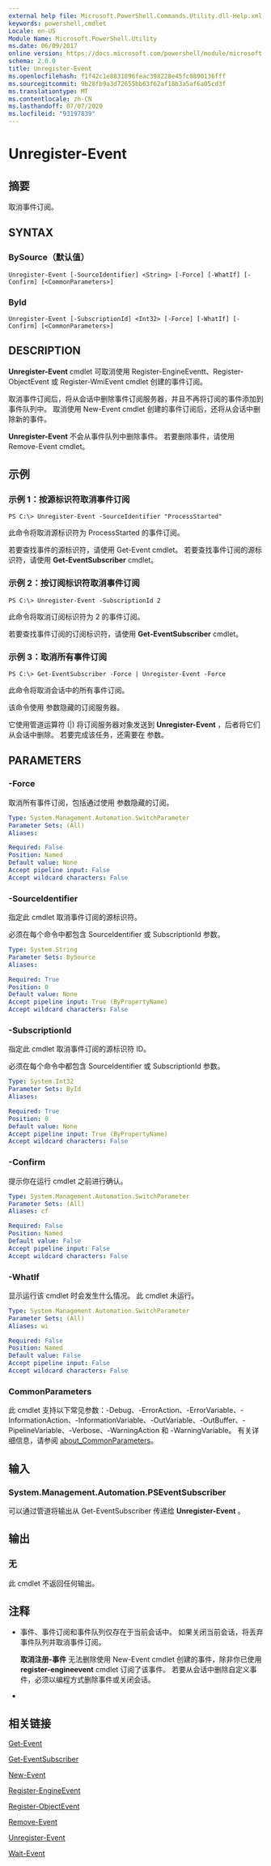 ```yaml
---
external help file: Microsoft.PowerShell.Commands.Utility.dll-Help.xml
keywords: powershell,cmdlet
Locale: en-US
Module Name: Microsoft.PowerShell.Utility
ms.date: 06/09/2017
online version: https://docs.microsoft.com/powershell/module/microsoft.powershell.utility/unregister-event?view=powershell-5.1&WT.mc_id=ps-gethelp
schema: 2.0.0
title: Unregister-Event
ms.openlocfilehash: f1f42c1e8831896feac398228e45fc0890136fff
ms.sourcegitcommit: 9b28fb9a3d72655bb63f62af18b3a5af6a05cd3f
ms.translationtype: MT
ms.contentlocale: zh-CN
ms.lasthandoff: 07/07/2020
ms.locfileid: "93197839"
---
```

# Unregister-Event

## 摘要
取消事件订阅。

## SYNTAX

### BySource（默认值）

```
Unregister-Event [-SourceIdentifier] <String> [-Force] [-WhatIf] [-Confirm] [<CommonParameters>]
```

### ById

```
Unregister-Event [-SubscriptionId] <Int32> [-Force] [-WhatIf] [-Confirm] [<CommonParameters>]
```

## DESCRIPTION
**Unregister-Event** cmdlet 可取消使用 Register-EngineEventt、Register-ObjectEvent 或 Register-WmiEvent cmdlet 创建的事件订阅。

取消事件订阅后，将从会话中删除事件订阅服务器，并且不再将订阅的事件添加到事件队列中。
取消使用 New-Event cmdlet 创建的事件订阅后，还将从会话中删除新的事件。

**Unregister-Event** 不会从事件队列中删除事件。
若要删除事件，请使用 Remove-Event cmdlet。

## 示例

### 示例 1：按源标识符取消事件订阅

```
PS C:\> Unregister-Event -SourceIdentifier "ProcessStarted"
```

此命令将取消源标识符为 ProcessStarted 的事件订阅。

若要查找事件的源标识符，请使用 Get-Event cmdlet。
若要查找事件订阅的源标识符，请使用 **Get-EventSubscriber** cmdlet。

### 示例 2：按订阅标识符取消事件订阅

```
PS C:\> Unregister-Event -SubscriptionId 2
```

此命令将取消订阅标识符为 2 的事件订阅。

若要查找事件订阅的订阅标识符，请使用 **Get-EventSubscriber** cmdlet。

### 示例 3：取消所有事件订阅

```
PS C:\> Get-EventSubscriber -Force | Unregister-Event -Force
```

此命令将取消会话中的所有事件订阅。

该命令使用  参数隐藏的订阅服务器。

它使用管道运算符 (|) 将订阅服务器对象发送到 **Unregister-Event** ，后者将它们从会话中删除。
若要完成该任务，还需要在  参数。

## PARAMETERS

### -Force
取消所有事件订阅，包括通过使用  参数隐藏的订阅。

```yaml
Type: System.Management.Automation.SwitchParameter
Parameter Sets: (All)
Aliases:

Required: False
Position: Named
Default value: None
Accept pipeline input: False
Accept wildcard characters: False
```

### -SourceIdentifier
指定此 cmdlet 取消事件订阅的源标识符。

必须在每个命令中都包含 SourceIdentifier  或 SubscriptionId  参数。

```yaml
Type: System.String
Parameter Sets: BySource
Aliases:

Required: True
Position: 0
Default value: None
Accept pipeline input: True (ByPropertyName)
Accept wildcard characters: False
```

### -SubscriptionId
指定此 cmdlet 取消事件订阅的源标识符 ID。

必须在每个命令中都包含 SourceIdentifier  或 SubscriptionId  参数。

```yaml
Type: System.Int32
Parameter Sets: ById
Aliases:

Required: True
Position: 0
Default value: None
Accept pipeline input: True (ByPropertyName)
Accept wildcard characters: False
```

### -Confirm
提示你在运行 cmdlet 之前进行确认。

```yaml
Type: System.Management.Automation.SwitchParameter
Parameter Sets: (All)
Aliases: cf

Required: False
Position: Named
Default value: False
Accept pipeline input: False
Accept wildcard characters: False
```

### -WhatIf
显示运行该 cmdlet 时会发生什么情况。
此 cmdlet 未运行。

```yaml
Type: System.Management.Automation.SwitchParameter
Parameter Sets: (All)
Aliases: wi

Required: False
Position: Named
Default value: False
Accept pipeline input: False
Accept wildcard characters: False
```

### CommonParameters
此 cmdlet 支持以下常见参数：-Debug、-ErrorAction、-ErrorVariable、-InformationAction、-InformationVariable、-OutVariable、-OutBuffer、-PipelineVariable、-Verbose、-WarningAction 和 -WarningVariable。 有关详细信息，请参阅 [about_CommonParameters](https://go.microsoft.com/fwlink/?LinkID=113216)。

## 输入

### System.Management.Automation.PSEventSubscriber
可以通过管道将输出从 Get-EventSubscriber 传递给 **Unregister-Event** 。

## 输出

### 无
此 cmdlet 不返回任何输出。

## 注释

* 事件、事件订阅和事件队列仅存在于当前会话中。 如果关闭当前会话，将丢弃事件队列并取消事件订阅。

  **取消注册-事件** 无法删除使用 New-Event cmdlet 创建的事件，除非你已使用 **register-engineevent** cmdlet 订阅了该事件。
若要从会话中删除自定义事件，必须以编程方式删除事件或关闭会话。

*

## 相关链接

[Get-Event](Get-Event.md)

[Get-EventSubscriber](Get-EventSubscriber.md)

[New-Event](New-Event.md)

[Register-EngineEvent](Register-EngineEvent.md)

[Register-ObjectEvent](Register-ObjectEvent.md)

[Remove-Event](Remove-Event.md)

[Unregister-Event](Unregister-Event.md)

[Wait-Event](Wait-Event.md)
